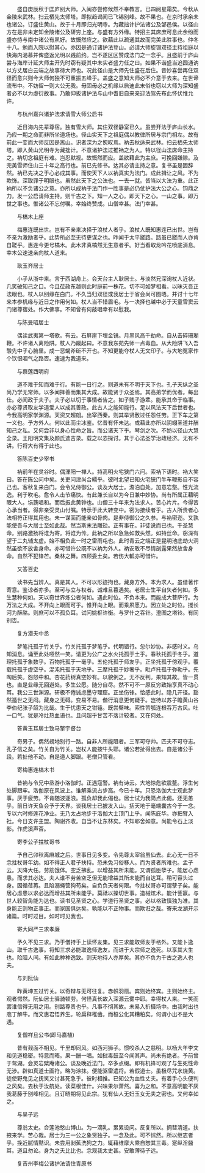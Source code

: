 <!-- { "loadSidebar": true } -->
　　盛自庚辰秋于匡庐别大师。入闽亦尝修候然不奉教言。已四阅星霜矣。今秋从金陵来武林。扫云栖先太师塔。即拟趋谒闻已飞锡别峰。故不果也。在京时承余未也诸公。订盛住黄山。故于十月即归光明寺。为藏拙计护法诸公及邹邑侯。以径山方在是非未定知金陵诸公及研穷上座。与盛有方外缘。特招主其席庶可息此余纷而盛亦恃与南中诸公有夙好。故慨然应之。欲藉此以疏通其故而完美此胜事也。仲冬十八。勉而入院以慰其心。亦因是通订诸护法登山。必请大师旋锡双径主持祖庭以快海内渴慕并俾盛返光明以践前约。岂不遂区区赞成法门之一念乎。且盛前于庐山尝与海岸计延大师主开先时窃有疑其中未实者盛力任之曰。如果不谐盛当追圆通讷以方丈居白云端之故事待大师也。况此径山是大师先住盛在后住。昔妙喜尝再住双径而愈兴则今大师何独不可重振五峰乎。盖盛之意知大师必不介意于去来。在世谛流布中。不妨留一则大公无我。毋固毋必之机缘以启迪此末俗也窃以大师为深知盛者必不以为虚衍故事。乃敢仰扳诸护法与山中耆旧自来亲迎法驾先布此怀伏惟允许。

　　与杭州嘉兴诸护法求请雪大师公启书

　　近日海内先辈尊宿。独有雪大师。其住双径静室已久。虽尝开法于庐山长水。乃应一期之命而非所坐道场也。径山实天下之祖庭偶以教律所居与宗门相左。故有前此一变而大师反因是离山。识者深为之惋叹焉。衲去秋适来武林。扫云栖先太师塔。即入黄山光明寺为藏拙计。不意诸护法过推衲之为人。特以径山法席命主持之。衲切念祖庭有难。岂忍默视。故慨然而应。盖欲藉此为主庶。可挽回嫌隙。及完美雪师住山三十年之高行也。前已先修书。达其必请主持之意。复书虽是固辞然。衲已先决之于心必成其事。而使天下人以衲真实为法门。成此揖让之风。不为欺饰。深取罪于明眼也。虽然此天下之公法也。一去一就。皆当以大法为重。此正衲所以不负诸公之意。亦所以成衲于法门作一胜事是必仍仗护法大公之心。钧鼎之力。发一公启请师主持。则千古之下。知一人之心。即天下之心。一山之事。即万世之事也。惟诸公不忘付嘱。幸始终赞成。山僧幸甚。法门幸甚。

　　与槁木上座

　　梅惠连既出世。岂有不亲来决择于浪杖人者乎。浪杖人既知惠连已出世。岂有不亲为激励者乎。此势所必至无待更谋之也。昨闻于太平蹉路。路虽已蹉而人亦肯自蹉乎。惠连今更号槁木。此木非真槁然无生意者乎。好当看取龙吟花喷底消息。幸木公速速亲向杖人道来。

　　耿玉齐居士

　　小子从浙中来。言于西湖舟上。会天台主人耿居士。与淡然兄深询杖人近状。几笑破知己之口。今且莅政东越则此时庭前一株花。切不可如梦相看。以昧灭吾正法眼也。杖人以别缘在白门。不久当归双径或我居士于省会尚可图晤。并讨十七年来本参机缘与近日之作用何如。杖人当不惜眉毛。与一决择也越中必于天童雪窦云门诸尊宿处。作大佛事。不知曾有何敲唱幸有以慰我。

　　与陈旻昭居士

　　偶读武夷第一塔歌。有云。石屏崖下埋金镜。月黑风高千劫命。自从击碎珊瑚鞭。不许诸人离险阱。杖人乃蹴起曰。不意我东苑先师一点毒血。从大险阱飞入吾彀先中子心腑里。成一恶蝎斧斫不开也。不知更能夺杖人无文印子。与大地冤家作个饮恨咽气之路否。速速为我道来。

　　与蔡莲西明府

　　道不难于知而难于行。有能一日行之。则道未有不明于天下也。孔子天纵之圣尚乃学无常师。以多闻择善而集其大成。故能贤于众圣焉。其高弟学而优者。每出仕。必闻政于夫子。夫子必以切于事情者告之。如子贱子游辈。能承其命于临事。亦必尊贤取友学道爱人以成其善政。此古人之能知能行。足以风法天下后世者也。今我高明家学渊源。天资又超朗。出宰西秦。则其举贤赦过任怨任劳。正下车之第一义也。予方外人。何以此而尘冰鉴。忆昔有怀未达。或藉此亦所以阴翊圣道并酬知己之私。又何尝非以身心性命之旨。而公诸天下乎。琴剑之次。不妨以径山大慧全录。王阳明文集及颜氏迪吉录。载之以恣探讨。其于心法圣学治政经济。无有不讲。行将大有得于此也。

　　答陈百史少宰书

　　衲前年在灵谷时。偶溧阳一禅人。持高明火宅狭门六问。索衲下语时。衲大笑曰。答在陈公问中矣。关吏问津尚合繻乎。彼时北望已知火宅狭门牛车鞭影自不容己也。客秋复来白门。会令兄侍御公。谈及大居士。澹泊自处。加意岩壑。性光流逸。利于吹毛。愈令人击节痛快。有此兼长自以为今日兼中妙协。尚有所属正藉明眼大人。埙篪唱和。而后振此黄钟也。山僧三十年来为法求人。苦心片片。今得苦心承当者。得非亲受灵山付嘱。特示于此大转变中。密为接续者乎。古人所贵者心法相符正得其用也。未一谋面而能亲如骨肉。是非侍御公之久参。与衲密迩。又孰能使吾与大居士至如此哉。然当斯末法雕攰。正有事在。非徒说而已也。千圣慧命。别路激扬将谁为寄。将谁为传。此衲之所以急急如救头然。如持丝命。窃深有望于二丸辅太虚。始不相负此一时之雷雨屯也。此时青云之端正是昆明池底劫火洞然虽欲不放舍身命。亦可惜许公既不以衲为外人。衲安敢不尽情剖露果然放舍身命。自然不犯锋芒。桑林之舞。四顾委土矣。若伤大軱亦可惜许。

　　又答百史

　　读书先当辨人。真是其人。不可以形迹拘也。藏身方外。本为求人。虽借著作寄意。鉴谅者亦多。至可与立与权者。诚难旦暮遇矣。老居士生平自矢者何如。多生慧种何如。天以奇世界炼公者何如。遇此时位。不负本来。而能成大菩萨行。为万法之大成。不开向上眼而可乎。惟开向上眼。而乘夙愿力。因立处之时位。搅长河为酥酪。则庶可以不孤负耳。试问姚枢许衡。与罗什之吞针。澄图之塔铃。有同别否。

　　复方潜夫中丞

　　梦笔托孤于竹关乎。竹关托孤于梦笔乎。代明错行。忽尔妙协。非感时义。乌知消息。诵至此处哑然一笑。请更为公广之水火托孤于土乎。春秋托孤于冬乎。道理托孤于象数乎。百物托孤于一毫乎。五伦托孤于师友乎。正坐托孤于傍观乎。覆载托孤于虚空乎。混沌托孤于天地乎。三摩托孤于妙奢乎。毗卢托孤于弥勒乎。先啕后笑。怨怒中和。杏花药树真空妙有。以貌例之。无不反判。果知其故。皆一贯也。直是业缘无回避处。多生公愿。随分自尽。然不可不一原反穷致始享真不动心耳。我公三世渊源。研极不倦诚虑墨守理窟。正坐伤锋。恰感此时。隐几开径。豁然遁世之无闷。藏身之无碍。变易不易。偕行消息更何疑乎。岂待以苏子瞻黄山谷李伯纪张子韶为比哉。生于忧患天之钳锤。既尝檗味。索性苦瓠连根吞万古风。吐一口气。犹是冷灶热血语也。且问超乎甘苦不落计较者。又在何处。

　　答黄玉耳居士致马擎宇督台

　　奇男子。偶然覕地别行一路。自非人所能阻者。三军可夺帅。匹夫不可夺志。孔子信之矣。竹关自为竹关。岂杖人能按牛头耶。诸公若扯得出去。自是诸公手段。若扯他不动。自是道人脚跟。老僧只管看。

　　寄梅惠连槁木书

　　昔衲与令兄中丞游小洛伽时。正遇寇警。衲有诗云。大地惊危欲震鳌。浮生何处脚跟牢。洛伽原在风波上。谁解乘流占步高。今已十年。只恐洛伽大士观此梦事。厌于疲劳。不肯随波逐浪。孤负却我此偈也。居士试为我简点此偈。还无恙乎。前日许天鱼会予于天界。谈我居士已披发入山。括天地于毫端囊古今于一念。专以六时修莲花净业。无乃太占地步于洛伽大士顶门上乎。闻陈庇华。亦把臂入社。今日支许主盟。陶谢齐收。自当不让东林矣。不知耶舍如意。尚能令石上淡影。作虎溪声否。

　　寄李公子拄杖哥书

　　予自己卯秋离麻城之后。世事日见多变。令先尊太宰翁虽仙去。此心无一日不念拄杖哥年幼。如不得正人君子扶持。恐未免习俗移人。而为贤者所难也。孟子云。天降大任。劳筋饿体。空乏拂乱。以增益其所未能。又谓孤臣孽子。能居心虑患。而求其必达。夫人谁不劳苦空乏但无能增益其所未能而自达耳。稍可容头过身。因循荏苒。且陷溺蝇营狗苟矣。自负负天者何限。今拄杖哥亦可谓孽子矣。能居心虑患以求必达而增益其所未能乎。莫祗以操切世事。造械炫术。能计訾赢。与世人较智角能为达也。读书见圣贤之心。学道行圣贤之事。必以格致慎独为准。其身能正则物正事正。而家国俱达矣。孰能以不正物事。而欺诳之哉。寄来龙湖开示诸篇。时时过目。如时时见我也。

　　寄大同严三求孝廉

　　予久不见三求。乃于僧持手上读怀友集。见三求能取师友于格外。又能卜逸山。取千古逸事。将知三求必能取逸师逸友。而进于大宗师之逸死。以享其大生也。险阻人间。有如此种种逸致。则天地待人亦厚矣。其亦不负为千古之逸人也夫。

　　与刘阮仙

　　昨黄坤五过竹关。以奇辩与无可往复。赤帜羽扇。宾则始终宾。主则始终主。观者愕然。阮仙居士驿骑顿劳。何怪真长故入深源云雾中耶。幸得杖人来。一笑而罢谁信得无用之用。别路尊贵也乎。凡事不彻其故。未易入折摄场中。由我时出也庖丁解牛。而文惠君悟养生。轮扁释椎凿。而桓公化其糟粕矣。何谓小出不是大遇。

　　复僧祥旦公书(即马嘉植)

　　昔有觌面不相见。千里却同风。如西河狮子。惯咬杀人之慈明。以杨大年李文和见道稳密。特意而晤。果一酬一唱。如挝毒鼓至今闻其声。尚未有绝者。予前曾于鸳湖。会灵岩檗庵诸公。谈及晚近法门。卒多点缀。即有机锋可观了与生死性命无涉。辟如真道士画符。略为涂抹。便能驱雷遣将。若假道士。虽极尽咒水烧黄。徒使野鬼见之抚笑又讨甚死急乎。彼时相推。已知公为血性丈夫。有着手心头便判之风矣。去秋于汝航处。读菜根佳什。兴味果尔萧然。喜为之和。不意高明能不厌我葛藤于别峰相见。且订晤期将见此宗。犹有仙人无妇玉女无夫之密也。又何幸如之。

　　与吴子远

　　尊翁太史。合莲池憨山博山。为一滴乳。累累设问。反复所以。拥彗清道。扶掖来学。苦心哉。居士为三一公之象贤独子。一念及此。可不怵然。所以继志者乎。挽近腻情黠识。未尝用剥蕉洗狗之力。辄藉维摩大乘自恕其三毒。寔纵淫醟耳。道且勿论。身为之夭比比也。念观我太史甚。安敢薄待子远。

　　复吉州李梅公诸护法请住青原书

